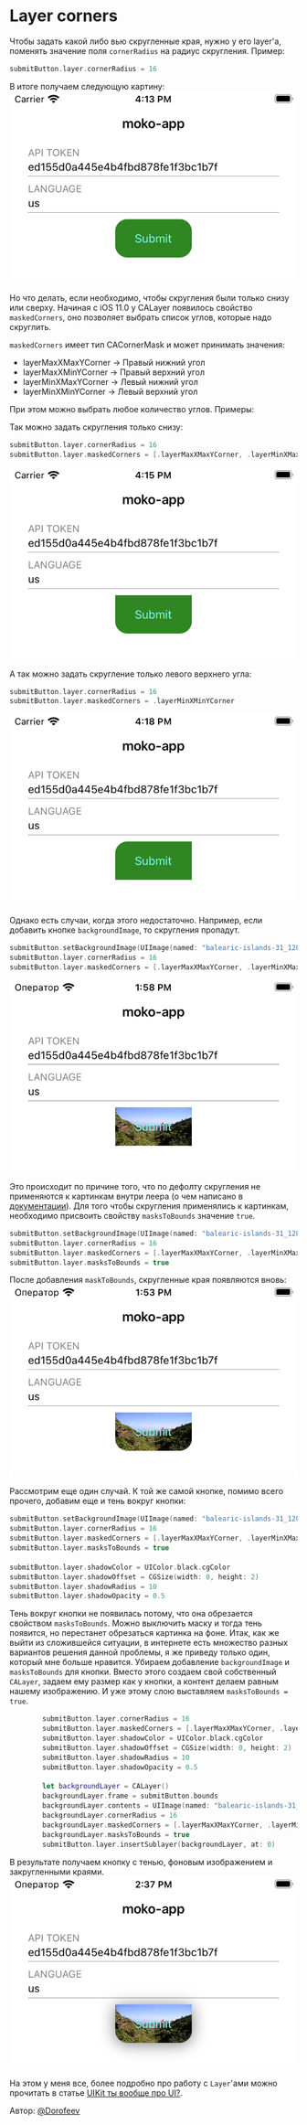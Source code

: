 # Layer corners

Чтобы задать какой либо вью скругленные края, нужно у его layer'а, поменять значение поля `cornerRadius` на радиус скругления. Пример:
```swift
submitButton.layer.cornerRadius = 16
```
В итоге получаем следующую картину:
![fullRound](corners/fullRound.png)

Но что делать, если необходимо, чтобы скругления были только снизу или сверху. Начиная с iOS 11.0 у CALayer появилось свойство `maskedCorners`, оно позволяет выбрать список углов, которые надо скруглить.

`maskedCorners` имеет тип CACornerMask и может принимать значения:
- layerMaxXMaxYCorner -> Правый нижний угол
- layerMaxXMinYCorner -> Правый верхний угол 
- layerMinXMaxYCorner -> Левый нижний угол
- layerMinXMinYCorner -> Левый верхний угол

При этом можно выбрать любое количество углов. Примеры:

Так можно задать скругления только снизу:
```swift
submitButton.layer.cornerRadius = 16
submitButton.layer.maskedCorners = [.layerMaxXMaxYCorner, .layerMinXMaxYCorner]
```
![bottomRound](corners/bottomRound.png)

А так можно задать скругление только левого верхнего угла:
```swift
submitButton.layer.cornerRadius = 16
submitButton.layer.maskedCorners = .layerMinXMinYCorner
```
![topLeftRound](corners/topLeftRound.png)

Однако есть случаи, когда этого недостаточно. Например, если добавить кнопке `backgroundImage`, то скругления пропадут.
```swift
submitButton.setBackgroundImage(UIImage(named: "balearic-islands-31_1280")!, for: .normal)
submitButton.layer.cornerRadius = 16
submitButton.layer.maskedCorners = [.layerMaxXMaxYCorner, .layerMinXMaxYCorner]
```
![backImageNotRound](corners/backImageNotRound.png)

Это происходит по причине того, что по дефолту скругления не применяются к картинкам внутри леера (о чем написано в [документации](https://developer.apple.com/documentation/quartzcore/calayer/1410818-cornerradius)). Для того чтобы скругления применялись к картинкам, необходимо присвоить свойству `masksToBounds` значение `true`.
```swift
submitButton.setBackgroundImage(UIImage(named: "balearic-islands-31_1280")!, for: .normal)
submitButton.layer.cornerRadius = 16
submitButton.layer.maskedCorners = [.layerMaxXMaxYCorner, .layerMinXMaxYCorner]
submitButton.layer.masksToBounds = true
```
После добавления `maskToBounds`, скругленные края появляются вновь:
![backImageRound](corners/backImageRound.png)

Рассмотрим еще один случай. К той же самой кнопке, помимо всего прочего, добавим еще и тень вокруг кнопки:
```swift
submitButton.setBackgroundImage(UIImage(named: "balearic-islands-31_1280")!, for: .normal)
submitButton.layer.cornerRadius = 16
submitButton.layer.maskedCorners = [.layerMaxXMaxYCorner, .layerMinXMaxYCorner]
submitButton.layer.masksToBounds = true

submitButton.layer.shadowColor = UIColor.black.cgColor
submitButton.layer.shadowOffset = CGSize(width: 0, height: 2)
submitButton.layer.shadowRadius = 10
submitButton.layer.shadowOpacity = 0.5
```

Тень вокруг кнопки не появилась потому, что она обрезается свойством `masksToBounds`. Можно выключить маску и тогда тень появится, но перестанет обрезаться картинка на фоне.
Итак, как же выйти из сложившейся ситуации, в интернете есть множество разных вариантов решения данной проблемы, я же приведу только один, который мне больше нравится.
Убираем добавление `backgroundImage` и `masksToBounds` для кнопки. Вместо этого создаем свой собственный `CALayer`, задаем ему размер как у кнопки, а контент делаем равным нашему изображению. И уже этому слою выставляем `masksToBounds = true`.
```swift
        submitButton.layer.cornerRadius = 16
        submitButton.layer.maskedCorners = [.layerMaxXMaxYCorner, .layerMinXMaxYCorner]
        submitButton.layer.shadowColor = UIColor.black.cgColor
        submitButton.layer.shadowOffset = CGSize(width: 0, height: 2)
        submitButton.layer.shadowRadius = 10
        submitButton.layer.shadowOpacity = 0.5
        
        let backgroundLayer = CALayer()
        backgroundLayer.frame = submitButton.bounds
        backgroundLayer.contents = UIImage(named: "balearic-islands-31_1280")!.cgImage
        backgroundLayer.cornerRadius = 16
        backgroundLayer.maskedCorners = [.layerMaxXMaxYCorner, .layerMinXMaxYCorner]
        backgroundLayer.masksToBounds = true
        submitButton.layer.insertSublayer(backgroundLayer, at: 0)
```
В результате получаем кнопку с тенью, фоновым изображением и закругленными краями.
![finaleState](corners/finaleState.png)

На этом у меня все, более подробно про работу с `Layer`'ами можно прочитать в статье [UIKit ты вообще про UI?](https://habr.com/ru/company/skyeng/blog/591423/).

<div style={{textAlign:"right"}}>Автор: <a href="https://github.com/Dorofeev">@Dorofeev</a></div>
